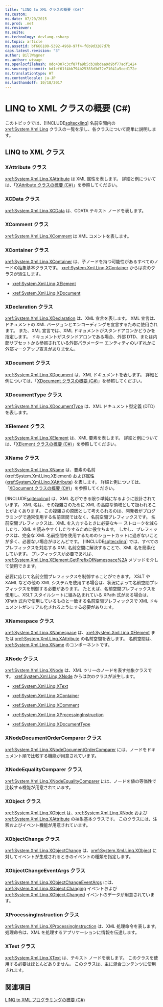 ```yaml
---
title: "LINQ to XML クラスの概要 (C#)"
ms.custom: 
ms.date: 07/20/2015
ms.prod: .net
ms.reviewer: 
ms.suite: 
ms.technology: devlang-csharp
ms.topic: article
ms.assetid: bf666100-5392-4968-97f4-f6b9d3287d7b
caps.latest.revision: "3"
author: BillWagner
ms.author: wiwagn
ms.openlocfilehash: 0dc4307c3cf87fa9b5cb38bdaa9d9bf77adf1424
ms.sourcegitcommit: bd1ef61f4bb794b25383d3d72e71041a5ced172e
ms.translationtype: HT
ms.contentlocale: ja-JP
ms.lasthandoff: 10/18/2017
---
```

# <a name="linq-to-xml-classes-overview-c"></a>LINQ to XML クラスの概要 (C#)
このトピックでは、[!INCLUDE[sqltecxlinq](~/includes/sqltecxlinq-md.md)] 名前空間内の <xref:System.Xml.Linq> クラスの一覧を示し、各クラスについて簡単に説明します。  
  
## <a name="linq-to-xml-classes"></a>LINQ to XML クラス  
  
### <a name="xattribute-class"></a>XAttribute クラス  
 <xref:System.Xml.Linq.XAttribute> は XML 属性を表します。 詳細と例については、「[XAttribute クラスの概要 (C#)](../../../../csharp/programming-guide/concepts/linq/xattribute-class-overview.md)」を参照してください。  
  
### <a name="xcdata-class"></a>XCData クラス  
 <xref:System.Xml.Linq.XCData> は、CDATA テキスト ノードを表します。  
  
### <a name="xcomment-class"></a>XComment クラス  
 <xref:System.Xml.Linq.XComment> は XML コメントを表します。  
  
### <a name="xcontainer-class"></a>XContainer クラス  
 <xref:System.Xml.Linq.XContainer> は、子ノードを持つ可能性があるすべてのノードの抽象基本クラスです。 <xref:System.Xml.Linq.XContainer> からは次のクラスが派生します。  
  
-   <xref:System.Xml.Linq.XElement>  
  
-   <xref:System.Xml.Linq.XDocument>  
  
### <a name="xdeclaration-class"></a>XDeclaration クラス  
 <xref:System.Xml.Linq.XDeclaration> は、XML 宣言を表します。 XML 宣言は、ドキュメントの XML バージョンとエンコーディングを宣言するために使用されます。 また、XML 宣言では、XML ドキュメントがスタンドアロンかどうかを指定します。 ドキュメントがスタンドアロンである場合、外部 DTD、または内部サブセットから参照されている外部パラメーター エンティティのいずれかに外部マークアップ宣言がありません。  
  
### <a name="xdocument-class"></a>XDocument クラス  
 <xref:System.Xml.Linq.XDocument> は、XML ドキュメントを表します。 詳細と例については、「[XDocument クラスの概要 (C#)](../../../../csharp/programming-guide/concepts/linq/xdocument-class-overview.md)」を参照してください。  
  
### <a name="xdocumenttype-class"></a>XDocumentType クラス  
 <xref:System.Xml.Linq.XDocumentType> は、XML ドキュメント型定義 (DTD) を表します。  
  
### <a name="xelement-class"></a>XElement クラス  
 <xref:System.Xml.Linq.XElement> は、XML 要素を表します。 詳細と例については、「[XElement クラスの概要 (C#)](../../../../csharp/programming-guide/concepts/linq/xelement-class-overview.md)」を参照してください。  
  
### <a name="xname-class"></a>XName クラス  
 <xref:System.Xml.Linq.XName> は、要素の名前 (<xref:System.Xml.Linq.XElement>) および属性 (<xref:System.Xml.Linq.XAttribute>) を表します。 詳細と例については、「[XDocument クラスの概要 (C#)](../../../../csharp/programming-guide/concepts/linq/xdocument-class-overview.md)」を参照してください。  
  
 [!INCLUDE[sqltecxlinq](~/includes/sqltecxlinq-md.md)] は、XML 名ができる限り単純になるように設計されています。 XML 名は、その複雑さのために XML の高度な領域として扱われることがよくあります。 この複雑さの原因として考えられるのは、開発者がプログラミングで通常使用する名前空間ではなく、名前空間プレフィックスです。 名前空間プレフィックスは、XML を入力するときに必要なキー ストロークを減らしたり、XML を読みやすくしたりするために役立ちます。 しかし、プレフィックスは、完全な XML 名前空間を使用するためのショートカットに過ぎないことが多く、必要ない場合がほとんどです。 [!INCLUDE[sqltecxlinq](~/includes/sqltecxlinq-md.md)] では、すべてのプレフィックスを対応する XML 名前空間に解決することで、XML 名を簡素化しています。 プレフィックスが必要であれば、<xref:System.Xml.Linq.XElement.GetPrefixOfNamespace%2A> メソッドを介して使用できます。  
  
 必要に応じて名前空間プレフィックスを制御することができます。 XSLT や XAML などの他の XML システムを使用する場合は、状況によって名前空間プレフィックスを制御する必要があります。 たとえば、名前空間プレフィックスを使用し、XSLT スタイルシートに組み込まれている XPath 式がある場合は、XPath 式内で使用しているものと一致する名前空間プレフィックスで XML ドキュメントがシリアル化されるようにする必要があります。  
  
### <a name="xnamespace-class"></a>XNamespace クラス  
 <xref:System.Xml.Linq.XNamespace> は、<xref:System.Xml.Linq.XElement> または <xref:System.Xml.Linq.XAttribute> の名前空間を表します。 名前空間は、<xref:System.Xml.Linq.XName> のコンポーネントです。  
  
### <a name="xnode-class"></a>XNode クラス  
 <xref:System.Xml.Linq.XNode> は、XML ツリーのノードを表す抽象クラスです。 <xref:System.Xml.Linq.XNode> からは次のクラスが派生します。  
  
-   <xref:System.Xml.Linq.XText>  
  
-   <xref:System.Xml.Linq.XContainer>  
  
-   <xref:System.Xml.Linq.XComment>  
  
-   <xref:System.Xml.Linq.XProcessingInstruction>  
  
-   <xref:System.Xml.Linq.XDocumentType>  
  
### <a name="xnodedocumentordercomparer-class"></a>XNodeDocumentOrderComparer クラス  
 <xref:System.Xml.Linq.XNodeDocumentOrderComparer> には、ノードをドキュメント順で比較する機能が用意されています。  
  
### <a name="xnodeequalitycomparer-class"></a>XNodeEqualityComparer クラス  
 <xref:System.Xml.Linq.XNodeEqualityComparer> には、ノードを値の等価性で比較する機能が用意されています。  
  
### <a name="xobject-class"></a>XObject クラス  
 <xref:System.Xml.Linq.XObject> は、<xref:System.Xml.Linq.XNode> および <xref:System.Xml.Linq.XAttribute> の抽象基本クラスです。 このクラスには、注釈およびイベント機能が用意されています。  
  
### <a name="xobjectchange-class"></a>XObjectChange クラス  
 <xref:System.Xml.Linq.XObjectChange> は、<xref:System.Xml.Linq.XObject> に対してイベントが生成されるときのイベントの種類を指定します。  
  
### <a name="xobjectchangeeventargs-class"></a>XObjectChangeEventArgs クラス  
 <xref:System.Xml.Linq.XObjectChangeEventArgs> には、<xref:System.Xml.Linq.XObject.Changing> イベントおよび <xref:System.Xml.Linq.XObject.Changed> イベントのデータが用意されています。  
  
### <a name="xprocessinginstruction-class"></a>XProcessingInstruction クラス  
 <xref:System.Xml.Linq.XProcessingInstruction> は、XML 処理命令を表します。 処理命令は、XML を処理するアプリケーションに情報を伝達します。  
  
### <a name="xtext-class"></a>XText クラス  
 <xref:System.Xml.Linq.XText> は、テキスト ノードを表します。 このクラスを使用する必要はほとんどありません。 このクラスは、主に混合コンテンツに使用されます。  
  
## <a name="see-also"></a>関連項目  
 [LINQ to XML プログラミングの概要 (C#)](../../../../csharp/programming-guide/concepts/linq/linq-to-xml-programming-overview.md)
